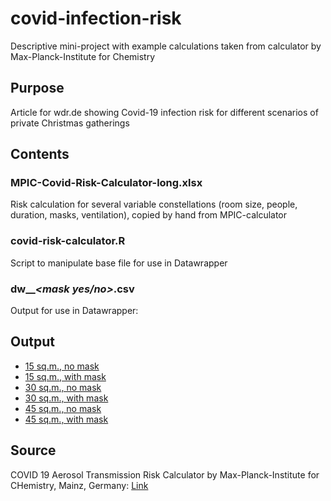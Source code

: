 # covid-infection-risk
Descriptive mini-project with example calculations taken from calculator by Max-Planck-Institute for Chemistry 

## Purpose

Article for wdr.de showing Covid-19 infection risk for different scenarios 
of private Christmas gatherings

## Contents

### MPIC-Covid-Risk-Calculator-long.xlsx

Risk calculation for several variable constellations (room size, people, duration, masks, ventilation),
copied by hand from MPIC-calculator

### covid-risk-calculator.R

Script to manipulate base file for use in Datawrapper

### dw_*<room size>*_*<mask yes/no>*.csv

Output for use in Datawrapper:

## Output

- [15 sq.m., no mask](https://datawrapper.dwcdn.net/zb1lT/1/)
- [15 sq.m., with mask](https://datawrapper.dwcdn.net/9BCXq/1/)
- [30 sq.m., no mask](https://datawrapper.dwcdn.net/joSzx/1/)
- [30 sq.m., with mask](https://datawrapper.dwcdn.net/T3XHP/1/)
- [45 sq.m., no mask](https://datawrapper.dwcdn.net/yW6IQ/1/)
- [45 sq.m., with mask](https://datawrapper.dwcdn.net/YBTW5/1/)


## Source

COVID 19 Aerosol Transmission Risk Calculator by Max-Planck-Institute for CHemistry, Mainz, Germany:
[Link](https://www.mpic.de/4747361/risk-calculator)
